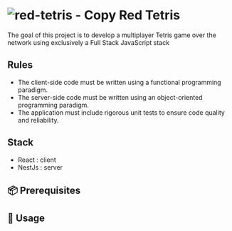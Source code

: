 
# ![red-tetris - Copy](https://github.com/user-attachments/assets/a2df82c6-00d2-4dae-9977-c5ca1f49de15) Red Tetris

The goal of this project is to develop a multiplayer Tetris game over the network using exclusively a Full Stack JavaScript stack

## Rules

- The client-side code must be written using a functional programming paradigm.
- The server-side code must be written using an object-oriented programming paradigm.
- The application must include rigorous unit tests to ensure code quality and reliability.

## Stack

- React : client
- NestJs : server

## 📦 Prerequisites


## 🚀 Usage
